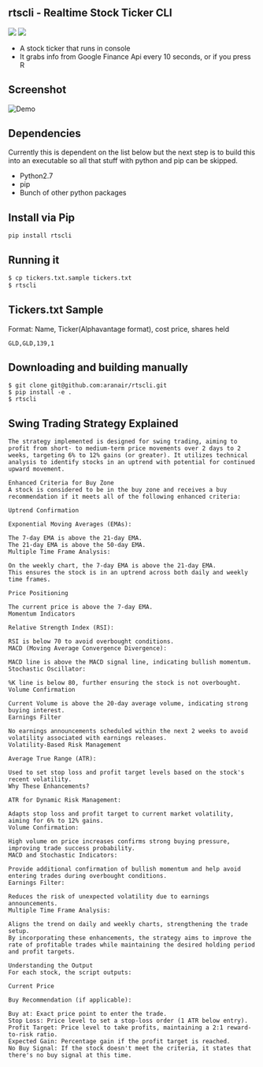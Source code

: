 ## rtscli - Realtime Stock Ticker CLI
<a target="_blank" href="https://opensource.org/licenses/MIT" title="License: MIT"><img src="https://img.shields.io/badge/License-MIT-blue.svg"></a> <a target="_blank" href="http://makeapullrequest.com" title="PRs Welcome"><img src="https://img.shields.io/badge/PRs-welcome-brightgreen.svg"></a>

- A stock ticker that runs in console
- It grabs info from Google Finance Api every 10 seconds, or if you press R

## Screenshot

![Demo](https://github.com/aranair/rtscli/blob/master/rtscli-demo.png?raw=true "Demo")

## Dependencies

Currently this is dependent on the list below but the next step is to build this into an executable so
all that stuff with python and pip can be skipped.

- Python2.7
- pip
- Bunch of other python packages

## Install via Pip

```
pip install rtscli
```

## Running it

```bash
$ cp tickers.txt.sample tickers.txt
$ rtscli
```

## Tickers.txt Sample

Format: Name, Ticker(Alphavantage format), cost price, shares held

```
GLD,GLD,139,1
```

## Downloading and building manually

```
$ git clone git@github.com:aranair/rtscli.git
$ pip install -e .
$ rtscli
```

## Swing Trading Strategy Explained
```
The strategy implemented is designed for swing trading, aiming to profit from short- to medium-term price movements over 2 days to 2 weeks, targeting 6% to 12% gains (or greater). It utilizes technical analysis to identify stocks in an uptrend with potential for continued upward movement.

Enhanced Criteria for Buy Zone
A stock is considered to be in the buy zone and receives a buy recommendation if it meets all of the following enhanced criteria:

Uptrend Confirmation

Exponential Moving Averages (EMAs):

The 7-day EMA is above the 21-day EMA.
The 21-day EMA is above the 50-day EMA.
Multiple Time Frame Analysis:

On the weekly chart, the 7-day EMA is above the 21-day EMA.
This ensures the stock is in an uptrend across both daily and weekly time frames.

Price Positioning

The current price is above the 7-day EMA.
Momentum Indicators

Relative Strength Index (RSI):

RSI is below 70 to avoid overbought conditions.
MACD (Moving Average Convergence Divergence):

MACD line is above the MACD signal line, indicating bullish momentum.
Stochastic Oscillator:

%K line is below 80, further ensuring the stock is not overbought.
Volume Confirmation

Current Volume is above the 20-day average volume, indicating strong buying interest.
Earnings Filter

No earnings announcements scheduled within the next 2 weeks to avoid volatility associated with earnings releases.
Volatility-Based Risk Management

Average True Range (ATR):

Used to set stop loss and profit target levels based on the stock's recent volatility.
Why These Enhancements?

ATR for Dynamic Risk Management:

Adapts stop loss and profit target to current market volatility, aiming for 6% to 12% gains.
Volume Confirmation:

High volume on price increases confirms strong buying pressure, improving trade success probability.
MACD and Stochastic Indicators:

Provide additional confirmation of bullish momentum and help avoid entering trades during overbought conditions.
Earnings Filter:

Reduces the risk of unexpected volatility due to earnings announcements.
Multiple Time Frame Analysis:

Aligns the trend on daily and weekly charts, strengthening the trade setup.
By incorporating these enhancements, the strategy aims to improve the rate of profitable trades while maintaining the desired holding period and profit targets.

Understanding the Output
For each stock, the script outputs:

Current Price

Buy Recommendation (if applicable):

Buy at: Exact price point to enter the trade.
Stop Loss: Price level to set a stop-loss order (1 ATR below entry).
Profit Target: Price level to take profits, maintaining a 2:1 reward-to-risk ratio.
Expected Gain: Percentage gain if the profit target is reached.
No Buy Signal: If the stock doesn't meet the criteria, it states that there's no buy signal at this time.
```
